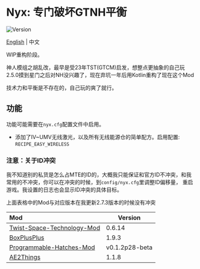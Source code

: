 # Nyx: 专门破坏GTNH平衡

![Version](https://img.shields.io/badge/GTNH_Version-2.7.3-blue)

[English](README.md) | 中文

WIP重构阶段。

神人模组之胡乱改，最早是受23年TST(GTCM)启发，想整点更抽象的自己玩
2.5.0摸到星门之后对NH没兴趣了，现在弃坑一年后用Kotlin重构了现在这个Mod

技术力和平衡是不存在的，自己玩的爽了就行。

## 功能

功能可能需要在`nyx.cfg`配置文件中启用。

- 添加了IV~UMV无线激光，以及所有无线能源仓的简单配方。启用配置: `RECIPE_EASY_WIRELESS`

### 注意：关于ID冲突

我不知道别的私货是怎么占MTE的ID的，大概我只能保证和官方ID不冲突，和我常用的不冲突，你可以在冲突的时候，到`config/nyx.cfg`里调整ID偏移量，
重启游戏。我设置的日志也会显示ID冲突的具体目标。

上面表格中的Mod与对应版本在我更新2.7.3版本的时候没有冲突

| Mod                                                                              | Version        |
|:---------------------------------------------------------------------------------|----------------|
| [Twist-Space-Technology-Mod](https://github.com/Nxer/Twist-Space-Technology-Mod) | 0.6.14         |
| [BoxPlusPlus](https://github.com/RealSilverMoon/BoxPlusPlus)                     | 1.9.3          |
| [Programmable-Hatches-Mod](https://github.com/reobf/Programmable-Hatches-Mod)    | v0.1.2p28-beta |
| [AE2Things](https://github.com/asdflj/AE2Things)                                 | 1.1.8          |

